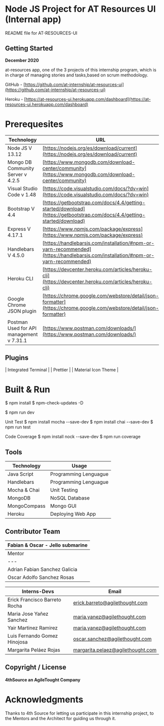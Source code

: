 # Node JS Project for AT Resources UI (Internal app)

README file for AT-RESOURCES-UI

## Getting Started

<b>December 2020</b>

at-resources app, one of the 3 projects of this internship program, which is in charge of managing stories and tasks,based on scrum methodology. 

GitHub - [https://github.com/at-internship/at-resources-ui](https://github.com/at-internship/at-resources-ui)

Heroku - [https://at-resources-ui.herokuapp.com/dashboard](https://at-resources-ui.herokuapp.com/dashboard)

# Prerequesites
| Technology| URL |
| --- | --- |
| Node JS V 13.12 | [https://nodejs.org/es/download/current](https://nodejs.org/es/download/current) |
| Mongo DB Community Server v 4.2.5 | [https://www.mongodb.com/download-center/community](https://www.mongodb.com/download-center/community) |
| Visual Studio Code v 1.48 | [https://code.visualstudio.com/docs/?dv=win](https://code.visualstudio.com/docs/?dv=win) |
| Bootstrap V 4.4 | [https://getbootstrap.com/docs/4.4/getting-started/download](https://getbootstrap.com/docs/4.4/getting-started/download) |
| Express V 4.17.1 | [https://www.npmjs.com/package/express](https://www.npmjs.com/package/express) |
| Handlebars V 4.5.0 | [https://handlebarsjs.com/installation/#npm-or-yarn-recommended](https://handlebarsjs.com/installation/#npm-or-yarn-recommended) |
| Heroku CLI | [https://devcenter.heroku.com/articles/heroku-cli](https://devcenter.heroku.com/articles/heroku-cli) |
| Google Chrome JSON plugin | [https://chrome.google.com/webstore/detail/json-formatter](https://chrome.google.com/webstore/detail/json-formatter) |
| Postman Used for API management v 7.31.1 | [https://www.postman.com/downloads/](https://www.postman.com/downloads/) |

## Plugins
| Integrated Terminal |
| Prettier |
| Material Icon Theme |

# Built & Run
$ npm install
$ npm-check-updates -D

$ npm run dev

Unit Test
$ npm install mocha --save-dev
$ npm install chai --save-dev
$ npm run test

Code Coverage
$ npm install nock --save-dev
$ npm run coverage

## Tools

| Technology| Usage |
| --- | --- |
| Java Script | Programming Lenguague |
| Handlebars | Programming Lenguague |
| Mocha & Chai | Unit Testing |
| MongoDB | NoSQL Database |
| MongoCompass | Mongo GUI |
| Heroku | Deploying Web App |

## Contributor Team

| Fabian & Oscar - Jello submarine|
| --- | 
| Mentor | Email |
| --- | --- |
| Adrian Fabian Sanchez Galicia | fabian.sanchez@agilethought.com - Project Data Access Read/Wrtite |
| Oscar Adolfo Sanchez Rosas | oscar.sanchez@agilethought.com |

| Interns-Devs | Email |
| --- | --- |
| Erick Francisco Barreto Rocha |  erick.barreto@agilethought.com |
| Maria Jose Yañez Sanchez | maria.yanez@agilethought.com |
| Yair Martinez Ramirez | maria.yanez@agilethought.com |
| Luis Fernando Gomez Hinojosa | oscar.sanchez@agilethought.com |
| Margarita Peláez Rojas | margarita.pelaez@agilethought.com |

## Copyright / License

#### 4thSource an AgileTought Company


# Acknowledgments
Thanks to 4th Source for letting us participate in this internship project, to the Mentors and the Architect for guiding us through it.

